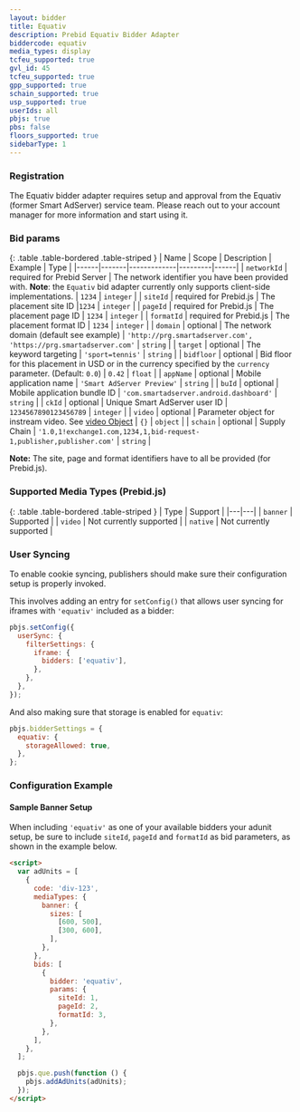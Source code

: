 ```yaml
---
layout: bidder
title: Equativ
description: Prebid Equativ Bidder Adapter
biddercode: equativ
media_types: display
tcfeu_supported: true
gvl_id: 45
tcfeu_supported: true
gpp_supported: true
schain_supported: true
usp_supported: true
userIds: all
pbjs: true
pbs: false
floors_supported: true
sidebarType: 1
---
```


### Registration

The Equativ bidder adapter requires setup and approval from the Equativ (former Smart AdServer) service team. Please reach out to your account manager for more information and start using it.

### Bid params

{: .table .table-bordered .table-striped }
| Name | Scope | Description | Example | Type |
|------|-------|-------------|---------|------|
| `networkId` | required for Prebid Server | The network identifier you have been provided with. **Note**: the `Equativ` bid adapter currently only supports client-side implementations. | `1234` | `integer` |
| `siteId` | required for Prebid.js | The placement site ID |`1234` | `integer` |
| `pageId` | required for Prebid.js | The placement page ID | `1234` | `integer` |
| `formatId` | required for Prebid.js | The placement format ID | `1234` | `integer` |
| `domain` | optional | The network domain (default see example) | `'http://prg.smartadserver.com', 'https://prg.smartadserver.com'` | `string` |
| `target` | optional | The keyword targeting | `'sport=tennis'` | `string` |
| `bidfloor` | optional | Bid floor for this placement in USD or in the currency specified by the `currency` parameter. (Default: `0.0`) | `0.42` | `float` |
| `appName` | optional | Mobile application name | `'Smart AdServer Preview'` | `string` |
| `buId` | optional | Mobile application bundle ID | `'com.smartadserver.android.dashboard'` | `string` |
| `ckId` | optional | Unique Smart AdServer user ID | `1234567890123456789` | `integer` |
| `video` | optional | Parameter object for instream video. See [video Object](#smartadserver-video-object) | `{}` | `object` |
| `schain` | optional | Supply Chain | `'1.0,1!exchange1.com,1234,1,bid-request-1,publisher,publisher.com'` | `string` |

**Note:** The site, page and format identifiers have to all be provided (for Prebid.js).

### Supported Media Types (Prebid.js)

{: .table .table-bordered .table-striped }
| Type | Support |
|---|---|
| `banner` | Supported |
| `video` | Not currently supported |
| `native` | Not currently supported |

### User Syncing

To enable cookie syncing, publishers should make sure their configuration setup is properly invoked.

This involves adding an entry for `setConfig()` that allows user syncing for iframes with `'equativ'` included as a bidder:

```js
pbjs.setConfig({
  userSync: {
    filterSettings: {
      iframe: {
        bidders: ['equativ'],
      },
    },
  },
});
```

And also making sure that storage is enabled for `equativ`:

```js
pbjs.bidderSettings = {
  equativ: {
    storageAllowed: true,
  },
};
```

### Configuration Example

#### Sample Banner Setup

When including `'equativ'` as one of your available bidders your adunit setup, be sure to include `siteId`, `pageId` and `formatId` as bid parameters, as shown in the example below.

```html
<script>
  var adUnits = [
    {
      code: 'div-123',
      mediaTypes: {
        banner: {
          sizes: [
            [600, 500],
            [300, 600],
          ],
        },
      },
      bids: [
        {
          bidder: 'equativ',
          params: {
            siteId: 1,
            pageId: 2,
            formatId: 3,
          },
        },
      ],
    },
  ];

  pbjs.que.push(function () {
    pbjs.addAdUnits(adUnits);
  });
</script>
```

